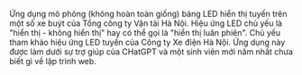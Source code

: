 Ứng dụng mô phỏng (không hoàn toàn giống) bảng LED hiển thị tuyến trên một số xe buýt của Tổng công ty Vận tải Hà Nội.
Hiệu ứng LED chủ yếu là "hiển thị - không hiển thị" hay có thể gọi là "hiển thị luân phiên".
Chủ yếu tham khảo hiệu ứng LED tuyến của Công ty Xe điện Hà Nội.
Ứng dụng này được làm dưới sự trợ giúp của CHatGPT và một sinh viên mới năm nhất chưa biết gì về lập trình web.
